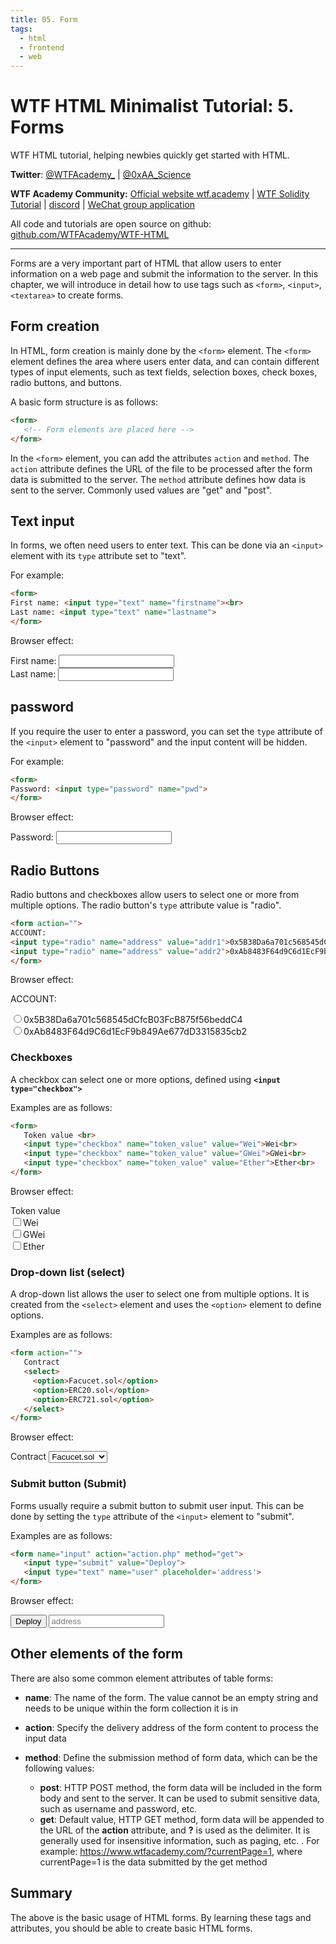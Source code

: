 ```yaml
---
title: 05. Form
tags:
  - html
  - frontend
  - web
---
```

# WTF HTML Minimalist Tutorial: 5. Forms

WTF HTML tutorial, helping newbies quickly get started with HTML.

**Twitter**: [@WTFAcademy_](https://twitter.com/WTFAcademy_) | [@0xAA_Science](https://twitter.com/0xAA_Science)

**WTF Academy Community:** [Official website wtf.academy](https://wtf.academy) | [WTF Solidity Tutorial](https://github.com/AmazingAng/WTFSolidity) | [discord](https://discord.gg/5akcruXrsk) | [WeChat group application](https://docs.google.com/forms/d/e/1FAIpQLSe4KGT8Sh6sJ7hedQRuIYirOoZK_85miz3dw7vA1-YjodgJ-A/viewform?usp=sf_link)

All code and tutorials are open source on github: [github.com/WTFAcademy/WTF-HTML](https://github.com/WTFAcademy/WTF-HTML)

---

Forms are a very important part of HTML that allow users to enter information on a web page and submit the information to the server. In this chapter, we will introduce in detail how to use tags such as `<form>`, `<input>`, `<textarea>` to create forms.

## Form creation

In HTML, form creation is mainly done by the `<form>` element. The `<form>` element defines the area where users enter data, and can contain different types of input elements, such as text fields, selection boxes, check boxes, radio buttons, and buttons.

A basic form structure is as follows:

```html
<form>
   <!-- Form elements are placed here -->
</form>
```

In the `<form>` element, you can add the attributes `action` and `method`. The `action` attribute defines the URL of the file to be processed after the form data is submitted to the server. The `method` attribute defines how data is sent to the server. Commonly used values ​​are "get" and "post".

## Text input

In forms, we often need users to enter text. This can be done via an `<input>` element with its `type` attribute set to "text".

For example:

```html
<form>
First name: <input type="text" name="firstname"><br>
Last name: <input type="text" name="lastname">
</form>
```

Browser effect:

<form>
First name: <input type="text" name="firstname"><br>
Last name: <input type="text" name="lastname">
</form>

## password

If you require the user to enter a password, you can set the `type` attribute of the `<input>` element to "password" and the input content will be hidden.

For example:

```html
<form>
Password: <input type="password" name="pwd">
</form>
```

Browser effect:

<form>
Password: <input type="password" name="pwd">
</form>

## Radio Buttons

Radio buttons and checkboxes allow users to select one or more from multiple options. The radio button's `type` attribute value is "radio".

```html
<form action="">
ACCOUNT:
<input type="radio" name="address" value="addr1">0x5B38Da6a701c568545dCfcB03FcB875f56beddC4<br>
<input type="radio" name="address" value="addr2">0xAb8483F64d9C6d1EcF9b849Ae677dD3315835cb2
</form>
```

Browser effect:

<form action="">
ACCOUNT:

<input type="radio" name="address" value="addr1">0x5B38Da6a701c568545dCfcB03FcB875f56beddC4<br>
<input type="radio" name="address" value="addr2">0xAb8483F64d9C6d1EcF9b849Ae677dD3315835cb2
</form>

### Checkboxes

A checkbox can select one or more options, defined using **`<input type="checkbox">`**

Examples are as follows:

```html
<form>
   Token value <br>
   <input type="checkbox" name="token_value" value="Wei">Wei<br>
   <input type="checkbox" name="token_value" value="GWei">GWei<br>
   <input type="checkbox" name="token_value" value="Ether">Ether<br>
</form>
```

Browser effect:

<form>
   Token value <br>
   <input type="checkbox" name="token_value" value="Wei">Wei<br>
   <input type="checkbox" name="token_value" value="GWei">GWei<br>
   <input type="checkbox" name="token_value" value="Ether">Ether<br>
</form>


### Drop-down list (select)

A drop-down list allows the user to select one from multiple options. It is created from the `<select>` element and uses the `<option>` element to define options.

Examples are as follows:

```html
<form action="">
   Contract
   <select>
     <option>Facucet.sol</option>
     <option>ERC20.sol</option>
     <option>ERC721.sol</option>
   </select>
</form>
```

Browser effect:

<form action="">
   Contract
   <select>
     <option>Facucet.sol</option>
     <option>ERC20.sol</option>
     <option>ERC721.sol</option>
   </select>
</form>

### Submit button (Submit)

Forms usually require a submit button to submit user input. This can be done by setting the `type` attribute of the `<input>` element to "submit".

Examples are as follows:

```html
<form name="input" action="action.php" method="get">
   <input type="submit" value="Deploy">
   <input type="text" name="user" placeholder='address'>
</form>
```

Browser effect:

<form name="input" action="action.php" method="get">
   <input type="submit" value="Deploy">
   <input type="text" name="user" placeholder='address'>
</form>

## Other elements of the form

There are also some common element attributes of table forms:

- **name**: The name of the form. The value cannot be an empty string and needs to be unique within the form collection it is in

- **action**: Specify the delivery address of the form content to process the input data

- **method**: Define the submission method of form data, which can be the following values:

   - **post**: HTTP POST method, the form data will be included in the form body and sent to the server. It can be used to submit sensitive data, such as username and password, etc.
   - **get**: Default value, HTTP GET method, form data will be appended to the URL of the **action** attribute, and **?** is used as the delimiter. It is generally used for insensitive information, such as paging, etc. . For example: https://www.wtfacademy.com/?currentPage=1, where currentPage=1 is the data submitted by the get method


## Summary

The above is the basic usage of HTML forms. By learning these tags and attributes, you should be able to create basic HTML forms.
